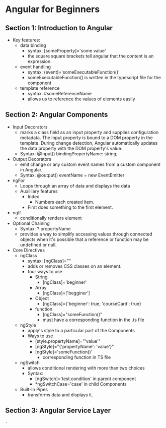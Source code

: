 # Angular for Beginners

## Section 1: Introduction to Angular
- Key features:
  - data binding
    - syntax: \[someProperty\]='some value'
    - the square square brackets tell angular that the content is an expression. 
  - event handling
    - syntax: (event)='someExecutableFunction()'
    - someExecutableFunction() is written in the typescript file for the component
  - template reference
    - syntax: #someReferenceName
    - allows us to reference the values of elements easily

## Section 2: Angular Components
  - Input Decorators
    - marks a class field as an input property and supplies configuration metadata. The input property is bound to a DOM property in the template. During change detection, Angular automatically updates the data property with the DOM property's value.
    - Syntax: @Input() bindingPropertyName: string;
  - Output Decorators
    - emit change or any custom event names from a custom component in Angular.
    - Syntax: @output() eventName = new EventEmitter
  - ngFor
    - Loops through an array of data and displays the data
    - Auxilliary features
      - Index
        - Numbers each created item. 
      - First does something to the first element.
  - ngIf
    - conditionally renders element 
  - Optional Chaining
    - Syntax: ?.propertyName 
    -  provides a way to simplify accessing values through connected objects when it's possible that a reference or function may be undefined or null.
  - Core Directives
    - ngClass
      - syntax: \[ngClass\]=""
      - adds or removes CSS classes on an element.
      - four ways to use
        - String
          - \[ngClass\]='beginner'
        - Array
          - \[ngClass\]=\['begginer'\]
        - Object
          -  \[ngClass\]={'beginner': true, 'courseCard': true}
        - function 
          - \[ngClass\]="someFunction()"
          - must have a corresponding function in the .ts file
    - ngStyle
      - apply's style to a particular part of the Components
      - Ways to use 
        - \[style.propertyName\]="'value'"
        - \[ngStyle\]="{'propertyName': 'value'}"
        - \[ngStyle\]='someFunction()'
          - corresponding function in TS file
    - ngSwitch
      - allows conditional rendering with more than two choices
      - Syntax: 
        - \[ngSwitch\]='test.condition' in parent component
        - *ngSwitchCase='case' in child Components
    - Built-In Pipes
      - transforms data and displays it.
  ## Section 3: Angular Service Layer
    - 

      








  



